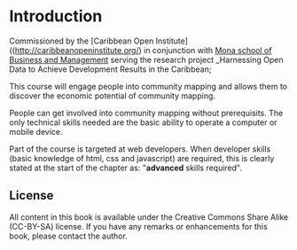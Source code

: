 # Introduction

Commissioned by the [Caribbean Open Institute]((http://caribbeanopeninstitute.org/) in conjunction with [Mona school of Business and Management](http://www.mona.uwi.edu/msbm/) serving the research project _Harnessing Open Data to Achieve Development Results in the Caribbean;

This course will engage people into community mapping and allows them to discover the economic potential of community mapping.

People can get involved into community mapping without prerequisits. The only technical skills needed are the basic ability to operate a computer or mobile device. 

Part of the course is targeted at web developers. When developer skills (basic knowledge of html, css and javascript) are required, this is clearly stated at the start of the chapter as: "__advanced__ skills required".


## License

All content in this book is available under the Creative Commons Share Alike (CC-BY-SA) license. If you have any remarks or enhancements for this book, please contact the author.